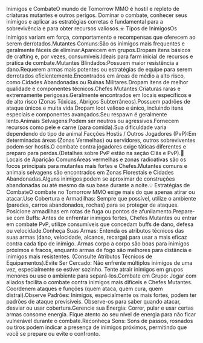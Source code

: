 Inimigos e CombateO mundo de Tomorrow MMO é hostil e repleto de criaturas mutantes e outros perigos. Dominar o combate, conhecer seus inimigos e aplicar as estratégias corretas é fundamental para a sobrevivência e para obter recursos valiosos.☣️ Tipos de InimigosOs inimigos variam em força, comportamento e recompensas que oferecem ao serem derrotados.Mutantes Comuns:São os inimigos mais frequentes e geralmente fáceis de eliminar.Aparecem em grupos.Dropam itens básicos de crafting e, por vezes, consumíveis.Ideais para farm inicial de recursos e prática de combate.Mutantes Blindados:Possuem maior resistência a dano.Requerem armas mais potentes ou estratégias de equipe para serem derrotados eficientemente.Encontrados em áreas de médio a alto risco, como Cidades Abandonadas ou Ruínas Militares.Dropam itens de melhor qualidade e componentes técnicos.Chefes Mutantes:Criaturas raras e extremamente perigosas.Geralmente encontrados em locais específicos e de alto risco (Zonas Tóxicas, Abrigos Subterrâneos).Possuem padrões de ataque únicos e muita vida.Dropam loot valioso e único, incluindo itens especiais e componentes avançados.Seu respawn é geralmente lento.Animais Selvagens:Podem ser neutros ou agressivos.Fornecem recursos como pele e carne (para comida).Sua dificuldade varia dependendo do tipo de animal.Facções Hostis / Outros Jogadores (PvP):Em determinadas áreas (Zonas Vermelhas) ou servidores, outros sobreviventes podem ser hostis.O combate contra jogadores exige táticas diferentes e preparo para perdas.(Detalhes sobre PvP estão na seção Clãs e PvP).📍 Locais de Aparição ComunsÁreas vermelhas e zonas radioativas são os focos principais para mutantes mais fortes e Chefes.Mutantes comuns e animais selvagens são encontrados em Zonas Florestais e Cidades Abandonadas.Alguns inimigos podem se aproximar de construções abandonadas ou até mesmo da sua base durante a noite.💡 Estratégias de CombateO combate no Tomorrow MMO exige mais do que apenas atirar ou atacar.Use Cobertura e Armadilhas: Sempre que possível, utilize o ambiente (paredes, carros abandonados, rochas) para se proteger de ataques. Posicione armadilhas em rotas de fuga ou pontos de afunilamento.Prepare-se com Buffs: Antes de enfrentar inimigos fortes, Chefes Mutantes ou entrar em combate PvP, utilize consumíveis que concedam buffs de dano, defesa ou velocidade.Conheça Suas Armas: Entenda os atributos técnicos das suas armas (dano, velocidade, alcance, recarga) para usar a mais eficaz contra cada tipo de inimigo. Armas corpo a corpo são boas para inimigos próximos e fracos, enquanto armas de fogo são melhores para distância e inimigos mais resistentes. (Consulte Atributos Técnicos de Equipamentos).Evite Ser Cercado: Não enfrente múltiplos inimigos de uma vez, especialmente se estiver sozinho. Tente atrair inimigos em grupos menores ou use o ambiente para separá-los.Combate em Grupo: Jogar com aliados facilita o combate contra inimigos mais difíceis e Chefes Mutantes. Coordenem ataques e funções (quem ataca, quem cura, quem distrai).Observe Padrões: Inimigos, especialmente os mais fortes, podem ter padrões de ataque previsíveis. Observe-os para saber quando atacar, desviar ou usar cobertura.Gerencie sua Energia: Correr, pular e usar certas armas consome energia. Fique atento ao seu nível de energia para não ficar vulnerável durante o combate.Reconheça Sons: Sons de passos, rosnados ou tiros podem indicar a presença de inimigos próximos, permitindo que você se prepare ou evite o confronto.